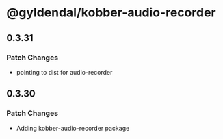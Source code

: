 # @gyldendal/kobber-audio-recorder

## 0.3.31

### Patch Changes

- pointing to dist for audio-recorder

## 0.3.30

### Patch Changes

- Adding kobber-audio-recorder package
